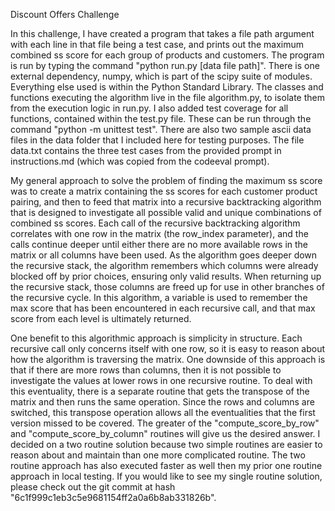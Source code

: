 Discount Offers Challenge

In this challenge, I have created a program that takes a file path argument with each line in that file being a test case, and prints out the maximum combined ss score for each group of products and customers.  The program is run by typing the command "python run.py [data file path]".  There is one external dependency, numpy, which is part of the scipy suite of modules.  Everything else used is within the Python Standard Library.  The classes and functions executing the algorithm live in the file algorithm.py, to isolate them from the execution logic in run.py. I also added test coverage for all functions, contained within the test.py file.  These can be run through the command "python -m unittest test".  There are also two sample ascii data files in the data folder that I included here for testing purposes.  The file data.txt contains the three test cases from the provided prompt in instructions.md (which was copied from the codeeval prompt).

My general approach to solve the problem of finding the maximum ss score was to create a matrix containing the ss scores for each customer product pairing, and then to feed that matrix into a recursive backtracking algorithm that is designed to investigate all possible valid and unique combinations of combined ss scores.  Each call of the recursive backtracking algorithm correlates with one row in the matrix (the row_index parameter), and the calls continue deeper until either there are no more available rows in the matrix or all columns have been used.  As the algorithm goes deeper down the recursive stack, the algorithm remembers which columns were already blocked off by prior choices, ensuring only valid results.  When returning up the recursive stack, those columns are freed up for use in other branches of the recursive cycle.  In this algorithm, a variable is used to remember the max score that has been encountered in each recursive call, and that max score from each level is ultimately returned.

One benefit to this algorithmic approach is simplicity in structure.  Each recursive call only concerns itself with one row, so it is easy to reason about how the algorithm is traversing the matrix.  One downside of this approach is that if there are more rows than columns, then it is not possible to investigate the values at lower rows in one recursive routine.  To deal with this eventuality, there is a separate routine that gets the transpose of the matrix and then runs the same operation.  Since the rows and columns are switched, this transpose operation allows all the eventualities that the first version missed to be covered.  The greater of the "compute_score_by_row" and "compute_score_by_column" routines will give us the desired answer.  I decided on a two routine solution because two simple routines are easier to reason about and maintain than one more complicated routine. The two routine approach has also executed faster as well then my prior one routine approach in local testing.  If you would like to see my single routine solution, please check out the git commit at hash "6c1f999c1eb3c5e9681154ff2a0a6b8ab331826b".
